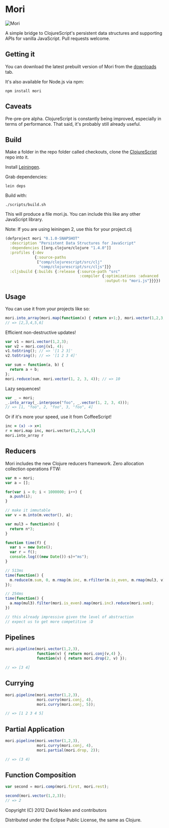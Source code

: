 Mori
====

<img src="http://cloud.github.com/downloads/swannodette/mori/mori.png" alt="Mori" title="Mori"/>

A simple bridge to ClojureScript's persistent data structures and supporting APIs for vanilla JavaScript. Pull requests welcome.

Getting it
----

You can download the latest prebuilt version of Mori from the [downloads](http://github.com/swannodette/mori/downloads) tab.

It's also available for Node.js via npm:

```shell
npm install mori
```

Caveats
----

Pre-pre-pre alpha. ClojureScript is constantly being improved, especially in terms of performance. That said, it's probably still already useful.

Build
----

Make a folder in the repo folder called checkouts, clone the [ClojureScript](http://github.com/clojure/clojurescript) repo into it.

Install [Leiningen](http://github.com/technomancy/leiningen).

Grab dependencies:

```shell
lein deps
```

Build with:

```shell
./scripts/build.sh
```

This will produce a file mori.js. You can include this like any other JavaScript library.

Note: If you are using leiningen 2, use this for your project.clj
```clojure
(defproject mori "0.1.0-SNAPSHOT"
  :description "Persistent Data Structures for JavaScript"
  :dependencies [[org.clojure/clojure "1.4.0"]]
  :profiles {:dev 
             {:source-paths 
              ["comp/clojurescript/src/clj"   
               "comp/clojurescript/src/cljs"]}}
  :cljsbuild {:builds {:release {:source-path "src"
                                 :compiler {:optimizations :advanced
                                            :output-to "mori.js"}}}})
```

Usage
----

You can use it from your projects like so:

```javascript
mori.into_array(mori.map(function(x) { return x+1;}, mori.vector(1,2,3,4,5)));
// => [2,3,4,5,6]
```

Efficient non-destructive updates!

```javascript
var v1 = mori.vector(1,2,3);
var v2 = mori.conj(v1, 4);
v1.toString(); // => '[1 2 3]'
v2.toString(); // => '[1 2 3 4]'
```

```javascript
var sum = function(a, b) {
  return a + b;
};
mori.reduce(sum, mori.vector(1, 2, 3, 4)); // => 10
```

Lazy sequences!

```javascript
var _ = mori;
_.into_array(_.interpose("foo", _.vector(1, 2, 3, 4)));
// => [1, "foo", 2, "foo", 3, "foo", 4]
```

Or if it's more your speed, use it from CoffeeScript!

```coffeescript
inc = (x) -> x+1  
r = mori.map inc, mori.vector(1,2,3,4,5)
mori.into_array r
```

Reducers
----

Mori includes the new Clojure reducers framework. Zero allocation collection operations FTW:

```javascript
var m = mori;
var a = [];

for(var i = 0; i < 1000000; i++) {
  a.push(i);
}

// make it immutable
var v = m.into(m.vector(), a);

var mul3 = function(n) {
  return n*3;
}

function time(f) {
  var s = new Date();
  var r = f();
  console.log(((new Date())-s)+"ms");
}

// 513ms
time(function() {
  m.reduce(m.sum, 0, m.rmap(m.inc, m.rfilter(m.is_even, m.rmap(mul3, v))));
});

// 254ms
time(function() {
  a.map(mul3).filter(mori.is_even).map(mori.inc).reduce(mori.sum);
})

// this already impressive given the level of abstraction
// expect us to get more competitive :D
```

Pipelines
---------

```javascript
mori.pipeline(mori.vector(1,2,3),
              function(v) { return mori.conj(v,4) },
              function(v) { return mori.drop(2, v) });

// => [3 4]
```

Currying
--------

```javascript
mori.pipeline(mori.vector(1,2,3),
              mori.curry(mori.conj, 4),
              mori.curry(mori.conj, 5));

// => [1 2 3 4 5]
```

Partial Application
-------------------

```javascript
mori.pipeline(mori.vector(1,2,3),
              mori.curry(mori.conj, 4),
              mori.partial(mori.drop, 2));

// => (3 4)
```

Function Composition
--------------------

```javascript
var second = mori.comp(mori.first, mori.rest);

second(mori.vector(1,2,3));
// => 2
```

Copyright (C) 2012 David Nolen and contributors

Distributed under the Eclipse Public License, the same as Clojure.
